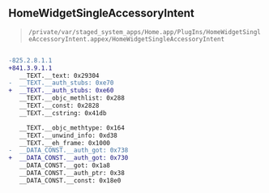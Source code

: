 ## HomeWidgetSingleAccessoryIntent

> `/private/var/staged_system_apps/Home.app/PlugIns/HomeWidgetSingleAccessoryIntent.appex/HomeWidgetSingleAccessoryIntent`

```diff

-825.2.8.1.1
+841.3.9.1.1
   __TEXT.__text: 0x29304
-  __TEXT.__auth_stubs: 0xe70
+  __TEXT.__auth_stubs: 0xe60
   __TEXT.__objc_methlist: 0x288
   __TEXT.__const: 0x2828
   __TEXT.__cstring: 0x41db

   __TEXT.__objc_methtype: 0x164
   __TEXT.__unwind_info: 0xd38
   __TEXT.__eh_frame: 0x1000
-  __DATA_CONST.__auth_got: 0x738
+  __DATA_CONST.__auth_got: 0x730
   __DATA_CONST.__got: 0x1a8
   __DATA_CONST.__auth_ptr: 0x38
   __DATA_CONST.__const: 0x18e0

```
